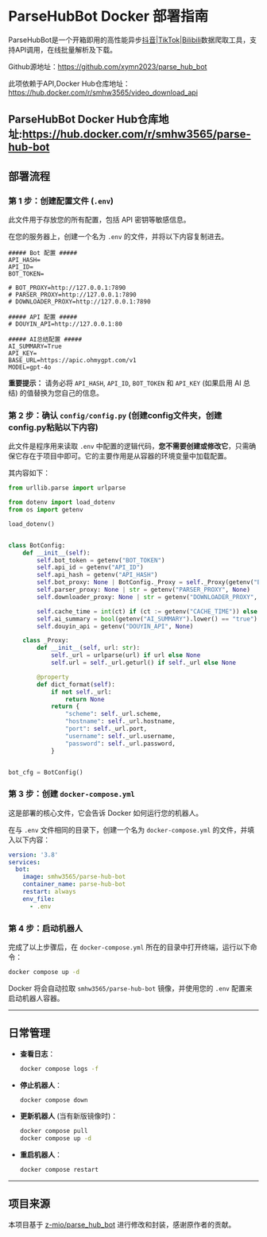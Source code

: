 # ParseHubBot Docker 部署指南

ParseHubBot是一个开箱即用的高性能异步[抖音](https://www.douyin.com/)|[TikTok](https://www.tiktok.com/)|[Bilibili](https://www.bilibili.com/)数据爬取工具，支持API调用，在线批量解析及下载。

Github源地址：https://github.com/xymn2023/parse_hub_bot

此项依赖于API,Docker Hub仓库地址：https://hub.docker.com/r/smhw3565/video_download_api

ParseHubBot Docker Hub仓库地址:https://hub.docker.com/r/smhw3565/parse-hub-bot
---

## 部署流程

### 第 1 步：创建配置文件 (`.env`)

此文件用于存放您的所有配置，包括 API 密钥等敏感信息。

在您的服务器上，创建一个名为 `.env` 的文件，并将以下内容复制进去。

```env
##### Bot 配置 #####
API_HASH=
API_ID=
BOT_TOKEN=

# BOT_PROXY=http://127.0.0.1:7890
# PARSER_PROXY=http://127.0.0.1:7890
# DOWNLOADER_PROXY=http://127.0.0.1:7890

##### API 配置 #####
# DOUYIN_API=http://127.0.0.1:80

##### AI总结配置 #####
AI_SUMMARY=True
API_KEY=
BASE_URL=https://apic.ohmygpt.com/v1
MODEL=gpt-4o
```

**重要提示：** 请务必将 `API_HASH`, `API_ID`, `BOT_TOKEN` 和 `API_KEY` (如果启用 AI 总结) 的值替换为您自己的信息。

### 第 2 步：确认 `config/config.py` (创建config文件夹，创建config.py粘贴以下内容)

此文件是程序用来读取 `.env` 中配置的逻辑代码，**您不需要创建或修改它**，只需确保它存在于项目中即可。它的主要作用是从容器的环境变量中加载配置。

其内容如下：
```python
from urllib.parse import urlparse

from dotenv import load_dotenv
from os import getenv

load_dotenv()


class BotConfig:
    def __init__(self):
        self.bot_token = getenv("BOT_TOKEN")
        self.api_id = getenv("API_ID")
        self.api_hash = getenv("API_HASH")
        self.bot_proxy: None | BotConfig._Proxy = self._Proxy(getenv("BOT_PROXY", None))
        self.parser_proxy: None | str = getenv("PARSER_PROXY", None)
        self.downloader_proxy: None | str = getenv("DOWNLOADER_PROXY", None)

        self.cache_time = int(ct) if (ct := getenv("CACHE_TIME")) else 600
        self.ai_summary = bool(getenv("AI_SUMMARY").lower() == "true")
        self.douyin_api = getenv("DOUYIN_API", None)

    class _Proxy:
        def __init__(self, url: str):
            self._url = urlparse(url) if url else None
            self.url = self._url.geturl() if self._url else None

        @property
        def dict_format(self):
            if not self._url:
                return None
            return {
                "scheme": self._url.scheme,
                "hostname": self._url.hostname,
                "port": self._url.port,
                "username": self._url.username,
                "password": self._url.password,
            }


bot_cfg = BotConfig()
```

### 第 3 步：创建 `docker-compose.yml`

这是部署的核心文件，它会告诉 Docker 如何运行您的机器人。

在与 `.env` 文件相同的目录下，创建一个名为 `docker-compose.yml` 的文件，并填入以下内容：

```yaml
version: '3.8'
services:
  bot:
    image: smhw3565/parse-hub-bot
    container_name: parse-hub-bot
    restart: always
    env_file:
      - .env
```

### 第 4 步：启动机器人

完成了以上步骤后，在 `docker-compose.yml` 所在的目录中打开终端，运行以下命令：

```bash
docker compose up -d
```

Docker 将会自动拉取 `smhw3565/parse-hub-bot` 镜像，并使用您的 `.env` 配置来启动机器人容器。

---

## 日常管理

- **查看日志**：
  ```bash
  docker compose logs -f
  ```

- **停止机器人**：
  ```bash
  docker compose down
  ```

- **更新机器人** (当有新版镜像时)：
  ```bash
  docker compose pull
  docker compose up -d
  ```

- **重启机器人**：
  ```bash
  docker compose restart
  ```

---

## 项目来源

本项目基于 [z-mio/parse_hub_bot](https://github.com/z-mio/parse_hub_bot) 进行修改和封装，感谢原作者的贡献。
